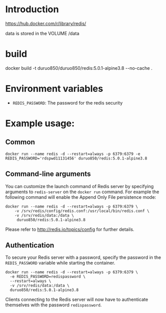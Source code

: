 # Introduction

https://hub.docker.com/r/library/redis/

data is stored in the VOLUME /data

# build

docker build -t duruo850/duruo850/redis:5.0.1-alpine3.8 --no-cache .


# Environment variables

- `REDIS_PASSWORD`: The password for the redis security

# Example usage: 

## Common


```
docker run --name redis -d --restart=always -p 6379:6379 -e REDIS_PASSWORD='rdspwd11131456' duruo850/redis:5.0.1-alpine3.8
```

## Command-line arguments

You can customize the launch command of Redis server by specifying arguments to `redis-server` on the `docker run` command. For example the following command will enable the Append Only File persistence mode:

```
docker run --name redis -d --restart=always -p 6379:6379 \
    -v /srv/redis/config/redis.conf:/usr/local/bin/redis.conf \
    -v /srv/redis/data:/data \
     duruo850/redis:5.0.1-alpine3.8
```

Please refer to http://redis.io/topics/config for further details.

## Authentication

To secure your Redis server with a password, specify the password in the `REDIS_PASSWORD` variable while starting the container.

```
docker run --name redis -d --restart=always -p 6379:6379 \
  -e REDIS_PASSWORD=redispassword \
  --restart=always \
  -v /srv/redis/data:/data \
  duruo850/redis:5.0.1-alpine3.8
```

Clients connecting to the Redis server will now have to authenticate themselves with the password `redispassword`.

 